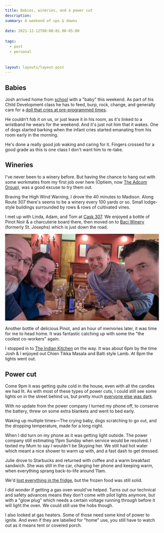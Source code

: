 ```yaml
---
title: Babies, wineries, and a power cut
description: 
summary: A weekend of ups & downs

date: 2021-12-12T00:00:01.00-05:00

tags:
  - post
  - personal
  

layout: layouts/layout-post
---
```


## Babies
Josh arrived home from [school](https://www.weschools.org/northhighschool_home.aspx "North High School") with a "baby" this weekend. As part of his Child Development class he has to feed, burp, rock, change, and generally care for a <a href="https://www.bostonglobe.com/2020/01/14/magazine/my-teenager-brought-an-infant-simulator-home-school-i-think-im-grandma-now/" title="Article from Boston Globe about infant simulators">doll that cries at pre-programmed times</a>. 

He couldn't fob it on us, or just leave it in his room, as it's linked to a wristband he wears for the weekend.  And it's just not him that it wakes. One of dogs started barking when the infant cries started emanating from his room early in the morning.

He's done a really good job waking and caring for it. Fingers crossed for a good grade as this is one class I don't want him to re-take.


## Wineries
I've never been to a winery before. But having the chance to hang out with some workmates from my first job over here (Optiem, now [The Adcom Group](https://www.theadcomgroup.com "")), was a good excuse to try them out.

Braving the High Wind Warning, I drove the 40 minutes to Madison. Along Route 307 there's seems to be a winery every 100 yards or so. Small lodge-style buildings surrounded by rows & rows of cultivated vines.

I met up with Linda, Adam, and Tom at [Cask 307](https://www.cask307.com ""). We enjoyed a bottle of Pinot Noir & a charcuterie board there, then moved on to [Baci Winery](https://www.baciwinery.com "") (formerly St. Josephs) which is just down the road.

<img class="img-border" src="/img/2021-12-11-winery.jpeg" alt="me, Linda, Adam, and Tom smiling at Baci Winery">

Another bottle of delicious Pinot, and an hour of memories later, it was time for me to head home. It was fantastic catching up with some the "the coolest co-workers" again.

I stopped in to [The Indian Kitchen](http://theindiankitchenmentor.com "Indian restaurant") on the way. It was about 6pm by the time Josh & I enjoyed out Chien Tikka Masala and Balti style Lamb. At 8pm the lights went out.

## Power cut
Come 9pm it was getting quite cold in the house, even with all the candles we had lit. As with most of these types of power cuts, I could still see some lights on in the street behind us, but pretty much <a href="https://patch.com/ohio/mentor/power-outages-more-2-500-lake-county-residents-dark" title="Article about power outage on Patch.com">everyone else was dark</a>.

With no update from the power company I turned my phone off, to conserve the battery, threw on some extra blankets and went to bed early.

Waking up multiple times—The crying baby, dogs scratching to go out, and the dropping temperature, made for a long night.

When I did turn on my phone as it was getting light outside. The power company still estimating 11pm Sunday when service would be resolved. I texted my Mum to say I wouldn't be Skyping her. We still had hot water which meant a nice shower to warm up with, and a fast dash to get dressed.

Julie drove to Starbucks and returned with coffee and a warm breakfast sandwich. She was still in the car, charging her phone and keeping warm, when everything sprang back-to-life around 11am.

We'd <a href="https://www.cdc.gov/foodsafety/food-safety-during-a-power-outage.html" title="CDC recommendations about food and power loss">lost everything in the fridge</a>, but the frozen food was still solid.

I did wonder if getting a gas oven would've helped. Turns out our technical and safety advances means they don't come with pilot lights anymore, but with a "glow plug" which needs a certain voltage running through before it will light the oven. We could still use the hobs though.

I also looked at gas heaters. Some of those need some kind of power to ignite. And even if they are labelled for "home" use, you still have to watch out as it means tent or covered porch.
  







